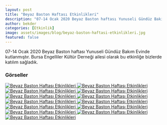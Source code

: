 ```yaml
---
layout: post
title: "Beyaz Baston Haftası Etkinlikleri"
description: "07-14 Ocak 2020 Beyaz Baston haftası Yunuseli Gündüz Bakım Evinde kutlanmıştır."
author: bekder
categories: [Etkinlik]
image: assets/images/blog/beyaz-baston-haftasi-etkinlikleri.jpg
featured: false
---
```


07-14 Ocak 2020 Beyaz Baston haftası Yunuseli Gündüz Bakım Evinde kutlanmıştır. Bursa Engelliler Kültür Derneği ailesi olarak bu etkinliğe bizlerde katılım sağladık.

### Görseller

<a href="/assets/images/blog/beyaz-baston-haftasi-etkinlikleri-2020-1.jpg" data-lightbox="beyaz-baston-haftasi-etkinlikleri" data-title="Beyaz Baston Haftası Etkinlikleri">
    <img src="/assets/images/blog/beyaz-baston-haftasi-etkinlikleri-2020-1.jpg" alt="Beyaz Baston Haftası Etkinlikleri" />
</a>

<a href="/assets/images/blog/beyaz-baston-haftasi-etkinlikleri-2020-2.jpg" data-lightbox="beyaz-baston-haftasi-etkinlikleri" data-title="Beyaz Baston Haftası Etkinlikleri">
    <img src="/assets/images/blog/beyaz-baston-haftasi-etkinlikleri-2020-2.jpg" alt="Beyaz Baston Haftası Etkinlikleri" />
</a>

<a href="/assets/images/blog/beyaz-baston-haftasi-etkinlikleri-2020-3.jpg" data-lightbox="beyaz-baston-haftasi-etkinlikleri" data-title="Beyaz Baston Haftası Etkinlikleri">
    <img src="/assets/images/blog/beyaz-baston-haftasi-etkinlikleri-2020-3.jpg" alt="Beyaz Baston Haftası Etkinlikleri" />
</a>

<a href="/assets/images/blog/beyaz-baston-haftasi-etkinlikleri-2020-4.jpg" data-lightbox="beyaz-baston-haftasi-etkinlikleri" data-title="Beyaz Baston Haftası Etkinlikleri">
    <img src="/assets/images/blog/beyaz-baston-haftasi-etkinlikleri-2020-4.jpg" alt="Beyaz Baston Haftası Etkinlikleri" />
</a>

<a href="/assets/images/blog/beyaz-baston-haftasi-etkinlikleri-2020-5.jpg" data-lightbox="beyaz-baston-haftasi-etkinlikleri" data-title="Beyaz Baston Haftası Etkinlikleri">
    <img src="/assets/images/blog/beyaz-baston-haftasi-etkinlikleri-2020-5.jpg" alt="Beyaz Baston Haftası Etkinlikleri" />
</a>

<a href="/assets/images/blog/beyaz-baston-haftasi-etkinlikleri-2020-6.jpg" data-lightbox="beyaz-baston-haftasi-etkinlikleri" data-title="Beyaz Baston Haftası Etkinlikleri">
    <img src="/assets/images/blog/beyaz-baston-haftasi-etkinlikleri-2020-6.jpg" alt="Beyaz Baston Haftası Etkinlikleri" />
</a>

<a href="/assets/images/blog/beyaz-baston-haftasi-etkinlikleri-2020-7.jpg" data-lightbox="beyaz-baston-haftasi-etkinlikleri" data-title="Beyaz Baston Haftası Etkinlikleri">
    <img src="/assets/images/blog/beyaz-baston-haftasi-etkinlikleri-2020-7.jpg" alt="Beyaz Baston Haftası Etkinlikleri" />
</a>

<a href="/assets/images/blog/beyaz-baston-haftasi-etkinlikleri-2020-8.jpg" data-lightbox="beyaz-baston-haftasi-etkinlikleri" data-title="Beyaz Baston Haftası Etkinlikleri">
    <img src="/assets/images/blog/beyaz-baston-haftasi-etkinlikleri-2020-8.jpg" alt="Beyaz Baston Haftası Etkinlikleri" />
</a>

<a href="/assets/images/blog/beyaz-baston-haftasi-etkinlikleri-2020-9.jpg" data-lightbox="beyaz-baston-haftasi-etkinlikleri" data-title="Beyaz Baston Haftası Etkinlikleri">
    <img src="/assets/images/blog/beyaz-baston-haftasi-etkinlikleri-2020-9.jpg" alt="Beyaz Baston Haftası Etkinlikleri" />
</a>

<a href="/assets/images/blog/beyaz-baston-haftasi-etkinlikleri-2020-10.jpg" data-lightbox="beyaz-baston-haftasi-etkinlikleri" data-title="Beyaz Baston Haftası Etkinlikleri">
    <img src="/assets/images/blog/beyaz-baston-haftasi-etkinlikleri-2020-10.jpg" alt="Beyaz Baston Haftası Etkinlikleri" />
</a>

<a href="/assets/images/blog/beyaz-baston-haftasi-etkinlikleri-2020-11.jpg" data-lightbox="beyaz-baston-haftasi-etkinlikleri" data-title="Beyaz Baston Haftası Etkinlikleri">
    <img src="/assets/images/blog/beyaz-baston-haftasi-etkinlikleri-2020-11.jpg" alt="Beyaz Baston Haftası Etkinlikleri" />
</a>

<a href="/assets/images/blog/beyaz-baston-haftasi-etkinlikleri-2020-12.jpg" data-lightbox="beyaz-baston-haftasi-etkinlikleri" data-title="Beyaz Baston Haftası Etkinlikleri">
    <img src="/assets/images/blog/beyaz-baston-haftasi-etkinlikleri-2020-12.jpg" alt="Beyaz Baston Haftası Etkinlikleri" />
</a>

<a href="/assets/images/blog/beyaz-baston-haftasi-etkinlikleri-2020-13.jpg" data-lightbox="beyaz-baston-haftasi-etkinlikleri" data-title="Beyaz Baston Haftası Etkinlikleri">
    <img src="/assets/images/blog/beyaz-baston-haftasi-etkinlikleri-2020-13.jpg" alt="Beyaz Baston Haftası Etkinlikleri" />
</a>
